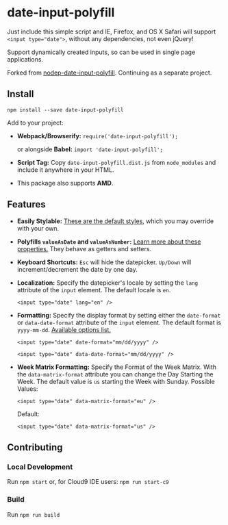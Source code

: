 # date-input-polyfill
Just include this simple script and IE, Firefox, and OS X Safari will support `<input type="date">`, without any dependencies, not even jQuery!

Support dynamically created inputs, so can be used in single page applications.

Forked from [nodep-date-input-polyfill](https://github.com/brianblakely/nodep-date-input-polyfilll). Continuing as a separate project.

## Install
`npm install --save date-input-polyfill`

Add to your project:

* **Webpack/Browserify:** `require('date-input-polyfill');`

    or alongside **Babel:** `import 'date-input-polyfill';`

* **Script Tag:** Copy `date-input-polyfill.dist.js` from `node_modules` and
include it anywhere in your HTML.

* This package also supports **AMD**.

## Features
* **Easily Stylable:** [These are the default styles](https://github.com/jcgertig/date-input-polyfill/blob/master/date-input-polyfill.scss),
which you may override with your own.

* **Polyfills `valueAsDate` and `valueAsNumber`:**
[Learn more about these properties.](https://developer.mozilla.org/en-US/docs/Web/API/HTMLInputElement#property-valueasdate)
They behave as getters and setters.

* **Keyboard Shortcuts:** `Esc` will hide the datepicker. `Up/Down` will
increment/decrement the date by one day.

* **Localization:** Specify the datepicker's locale by setting the
`lang` attribute of the `input` element.  The default locale is `en`.

    `<input type="date" lang="en" />`

* **Formatting:** Specify the display format by setting either the
`date-format` or `data-date-format` attribute of the `input` element.  The default format is `yyyy-mm-dd`.
[Available options list.](https://github.com/felixge/node-dateformat#mask-options)

    `<input type="date" date-format="mm/dd/yyyy" />`
    
    `<input type="date" data-date-format="mm/dd/yyyy" />`


* **Week Matrix Formatting:** Specify the Format of the Week Matrix. With the
`data-matrix-format` attribute you can change the Day Starting the Week.  The default value is `us` starting the Week with Sunday. 
Possible Values:
    
    `<input type="date" data-matrix-format="eu" />`
    
    Default:
    
    `<input type="date" data-matrix-format="us" />`

## Contributing

### Local Development
Run `npm start` or, for Cloud9 IDE users: `npm run start-c9`

### Build
Run `npm run build`

